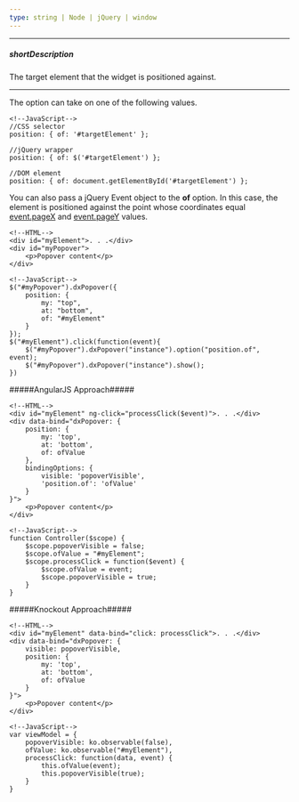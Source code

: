 ```yaml
---
type: string | Node | jQuery | window
---
```

---
##### shortDescription
The target element that the widget is positioned against.

---
The option can take on one of the following values.

    <!--JavaScript-->
    //CSS selector
    position: { of: '#targetElement' };

    //jQuery wrapper
    position: { of: $('#targetElement') };

    //DOM element
    position: { of: document.getElementById('#targetElement') };

You can also pass a jQuery Event object to the **of** option. In this case, the element is positioned against the point whose coordinates equal [event.pageX](https://api.jquery.com/event.pageX) and [event.pageY](https://api.jquery.com/event.pageY) values.

    <!--HTML-->
    <div id="myElement">. . .</div>
    <div id="myPopover">
        <p>Popover content</p>
    </div>

<!---->

    <!--JavaScript-->
    $("#myPopover").dxPopover({
        position: {
            my: "top",
            at: "bottom",
            of: "#myElement"
        }
    });
    $("#myElement").click(function(event){
        $("#myPopover").dxPopover("instance").option("position.of", event);
        $("#myPopover").dxPopover("instance").show();
    })

#####AngularJS Approach#####

    <!--HTML-->
    <div id="myElement" ng-click="processClick($event)">. . .</div>
    <div data-bind="dxPopover: {
        position: {
            my: 'top',
            at: 'bottom',
            of: ofValue
        },
        bindingOptions: {
            visible: 'popoverVisible',
            'position.of': 'ofValue'
        }
    }">
        <p>Popover content</p>
    </div>

<!---->

    <!--JavaScript-->
    function Controller($scope) {
        $scope.popoverVisible = false;
        $scope.ofValue = "#myElement";
        $scope.processClick = function($event) {
            $scope.ofValue = event;
            $scope.popoverVisible = true;
        }
    }

#####Knockout Approach#####

    <!--HTML-->
    <div id="myElement" data-bind="click: processClick">. . .</div>
    <div data-bind="dxPopover: {
        visible: popoverVisible,
        position: {
            my: 'top',
            at: 'bottom',
            of: ofValue
        }
    }">
        <p>Popover content</p>
    </div>

<!---->

    <!--JavaScript-->
    var viewModel = {
        popoverVisible: ko.observable(false),
        ofValue: ko.observable("#myElement"),
        processClick: function(data, event) {
            this.ofValue(event);
            this.popoverVisible(true);
        }
    }